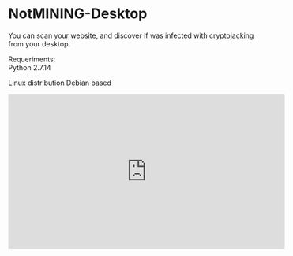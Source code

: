 # NotMINING-Desktop

You can scan your website, and discover if was infected with cryptojacking from your desktop.</br>

Requeriments:</br>
Python 2.7.14</br>

Linux distribution Debian based </br>


<iframe width="560" height="315" src="https://www.youtube.com/embed/CIB7M5Ttmr8" frameborder="0" allow="autoplay; encrypted-media" allowfullscreen></iframe>
